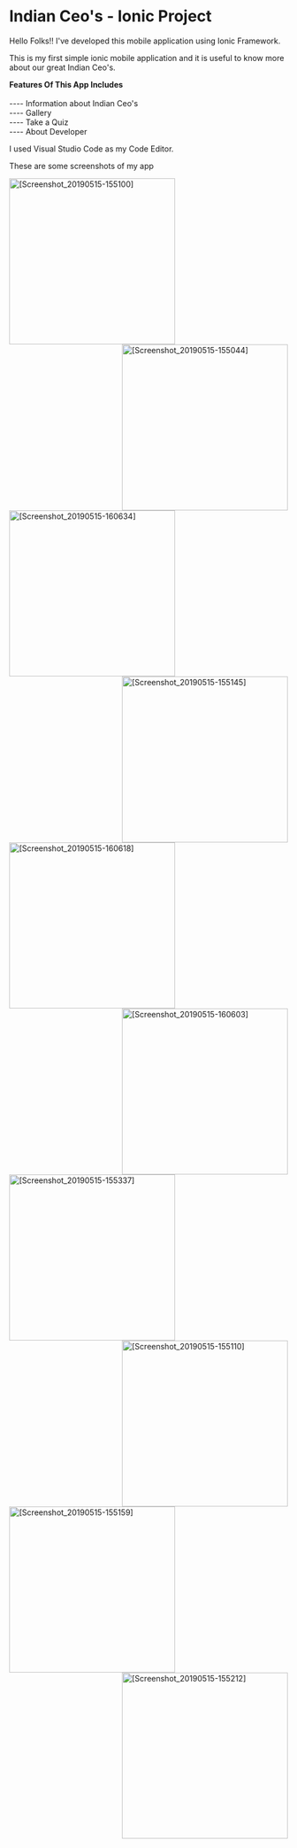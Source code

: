 # Indian Ceo's - Ionic Project


Hello Folks!! I've developed this mobile application using Ionic Framework.

This is my first simple ionic mobile application and it is useful to know more about our great Indian Ceo's.

<b>Features Of This App Includes</b><br><br>
---- Information about Indian Ceo's<br>
---- Gallery<br>
---- Take a Quiz<br>
---- About Developer

I used Visual Studio Code as my Code Editor.


These are some screenshots of my app


<img src="https://user-images.githubusercontent.com/36370530/57771474-6f3e4c00-7730-11e9-8847-11527bd87dbb.png" alt="[Screenshot_20190515-155100]" width="300" align="left">


<img src="https://user-images.githubusercontent.com/36370530/57771488-79604a80-7730-11e9-9cf8-f6dba2cad3ef.png" alt="[Screenshot_20190515-155044]" width="300" align="right">


<img src="https://user-images.githubusercontent.com/36370530/57772168-677fa700-7732-11e9-9f7e-165b64603b38.png" alt="[Screenshot_20190515-160634]"  width="300" align="left">

<img src="https://user-images.githubusercontent.com/36370530/57771517-8a10c080-7730-11e9-82e9-057d587566d9.png" alt="[Screenshot_20190515-155145]" width="300" align="right">


<img src="https://user-images.githubusercontent.com/36370530/57771529-91d06500-7730-11e9-9f59-fc71e2d07330.png" alt="[Screenshot_20190515-160618]" width="300" align="left">

<img src="https://user-images.githubusercontent.com/36370530/57771541-96951900-7730-11e9-8821-1a45128ebbfd.png" alt="
[Screenshot_20190515-160603]" width="300" align="right">


<img src="https://user-images.githubusercontent.com/36370530/57771568-ae6c9d00-7730-11e9-8568-92173a168770.png" alt="[Screenshot_20190515-155337]" width="300" align="left">


<img src="https://user-images.githubusercontent.com/36370530/57771583-b7f60500-7730-11e9-944f-4f6b15fc6034.png" alt="[Screenshot_20190515-155110]" width="300" align="right">


<img src="https://user-images.githubusercontent.com/36370530/57772345-cf35f200-7732-11e9-8636-87898769d07c.png" alt="[Screenshot_20190515-155159]"  width="300" align="left">

<img src="https://user-images.githubusercontent.com/36370530/57771590-c04e4000-7730-11e9-8c40-b07eb267cdf8.png" alt="[Screenshot_20190515-155212]" width="300" align="right">

